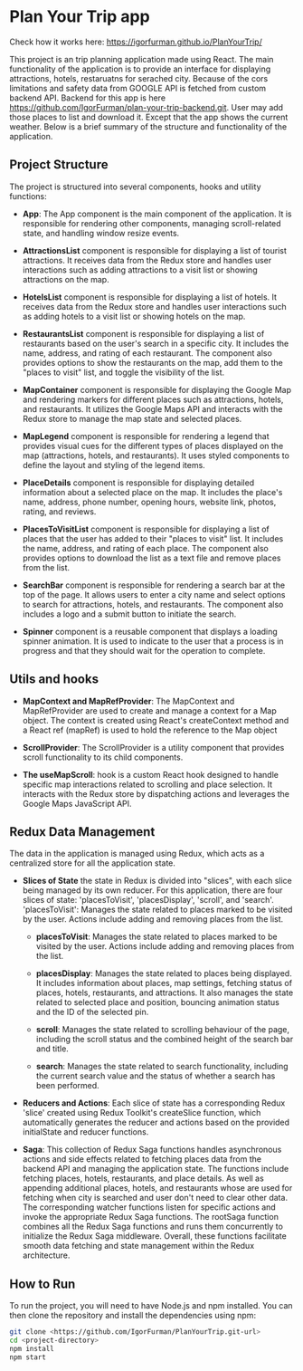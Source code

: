 # Plan Your Trip app

Check how it works here: https://igorfurman.github.io/PlanYourTrip/

This project is an trip planning application made using React. The main functionality of the application is to provide an interface for displaying attractions, hotels, restaruatns for serached city. Because of the cors limitations and safety data from GOOGLE API is fetched from custom backend API. Backend for this app is here https://github.com/IgorFurman/plan-your-trip-backend.git. User may add those places to list and download it. Except that the app shows the current weather. Below is a brief summary of the structure and functionality of the application.

## Project Structure

The project is structured into several components, hooks and utility functions:

- **App**: The App component is the main component of the application. It is responsible for rendering other components, managing scroll-related state, and handling window resize events.

- **AttractionsList** component is responsible for displaying a list of tourist attractions. It receives data from the Redux store and handles user interactions such as adding attractions to a visit list or showing attractions on the map.

- **HotelsList** component is responsible for displaying a list of hotels. It receives data from the Redux store and handles user interactions such as adding hotels to a visit list or showing hotels on the map.

- **RestaurantsList** component is responsible for displaying a list of restaurants based on the user's search in a specific city. It includes the name, address, and rating of each restaurant. The component also provides options to show the restaurants on the map, add them to the "places to visit" list, and toggle the visibility of the list.

- **MapContainer** component is responsible for displaying the Google Map and rendering markers for different places such as attractions, hotels, and restaurants. It utilizes the Google Maps API and interacts with the Redux store to manage the map state and selected places.

- **MapLegend** component is responsible for rendering a legend that provides visual cues for the different types of places displayed on the map (attractions, hotels, and restaurants). It uses styled components to define the layout and styling of the legend items.

- **PlaceDetails** component is responsible for displaying detailed information about a selected place on the map. It includes the place's name, address, phone number, opening hours, website link, photos, rating, and reviews.

- **PlacesToVisitList** component is responsible for displaying a list of places that the user has added to their "places to visit" list. It includes the name, address, and rating of each place. The component also provides options to download the list as a text file and remove places from the list.

- **SearchBar** component is responsible for rendering a search bar at the top of the page. It allows users to enter a city name and select options to search for attractions, hotels, and restaurants. The component also includes a logo and a submit button to initiate the search.

- **Spinner** component is a reusable component that displays a loading spinner animation. It is used to indicate to the user that a process is in progress and that they should wait for the operation to complete.

## Utils and hooks

- **MapContext and MapRefProvider**: The MapContext and MapRefProvider are used to create and manage a context for a Map object. The context is created using React's createContext method and a React ref (mapRef) is used to hold the reference to the Map object

- **ScrollProvider**: The ScrollProvider is a utility component that provides scroll functionality to its child components.

- **The useMapScroll**: hook is a custom React hook designed to handle specific map interactions related to scrolling and place selection. It interacts with the Redux store by dispatching actions and leverages the Google Maps JavaScript API.

## Redux Data Management

The data in the application is managed using Redux, which acts as a centralized store for all the application state.

- **Slices of State** the state in Redux is divided into "slices", with each slice being managed by its own reducer. For this application, there are four slices of state: 'placesToVisit', 'placesDisplay', 'scroll', and 'search'.
'placesToVisit': Manages the state related to places marked to be visited by the user. Actions include adding and removing places from the list.

  - **placesToVisit**: Manages the state related to places marked to be visited by the user. Actions include adding and removing places from the list.

  - **placesDisplay**: Manages the state related to places being displayed. It includes information about places, map settings, fetching status of places, hotels, restaurants, and attractions. It also manages the state related to selected place and position, bouncing animation status and the ID of the selected pin.

  - **scroll**: Manages the state related to scrolling behaviour of the page, including the scroll status and the combined height of the search bar and title.

  - **search**: Manages the state related to search functionality, including the current search value and the status of whether a search has been performed.

- **Reducers and Actions**: Each slice of state has a corresponding Redux 'slice' created using Redux Toolkit's createSlice function, which automatically generates the reducer and actions based on the provided initialState and reducer functions.

- **Saga**: This collection of Redux Saga functions handles asynchronous actions and side effects related to fetching places data from the backend API and managing the application state. The functions include fetching places, hotels, restaurants, and place details. As well as appending additional places, hotels, and restaurants whose are used for fetching when city is searched and user don't need to clear other data. The corresponding watcher functions listen for specific actions and invoke the appropriate Redux Saga functions. The rootSaga function combines all the Redux Saga functions and runs them concurrently to initialize the Redux Saga middleware. Overall, these functions facilitate smooth data fetching and state management within the Redux architecture.

## How to Run

To run the project, you will need to have Node.js and npm installed. You can then clone the repository and install the dependencies using npm:

```bash
git clone <https://github.com/IgorFurman/PlanYourTrip.git-url>
cd <project-directory>
npm install
npm start
```
